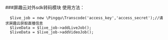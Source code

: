 ###屏趣云对外sdk转码模块
使用方法：
```$xslt
  $live_job = new \Pingqu\Transcode('access_key','access_secret');//请求屏趣云获取直播信息
  $liveData = $live_job->addLiveJob();
  $liveData = $live_job->addVideoJob();
```